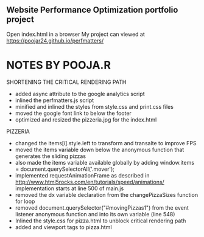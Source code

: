 ## Website Performance Optimization portfolio project

Open index.html in a browser
My project can viewed at https://poojar24.github.io/perfmatters/

NOTES BY POOJA.R
================

SHORTENING THE CRITICAL RENDERING PATH
- added async attribute to the google analytics script
- inlined the perfmatters.js script
- minified and inlined the styles from style.css and print.css files
- moved the google font link to below the footer
- optimized and resized the pizzeria.jpg for the index.html

PIZZERIA
- changed the items[i].style.left to transform and transalte to improve FPS
- moved the items variable down below the anonymous function that generates the sliding pizzas
- also made the items variable available globally by adding window.items = document.querySelectorAll('.mover');
- implemented requestAnimationFrame as described in http://www.html5rocks.com/en/tutorials/speed/animations/ implementation starts at line 500 of main.js
- removed the dx variable declaration from the changePizzaSizes function for loop
- removed document.querySelector("#movingPizzas1") from the event listener anonymous function and into its own variable (line 548)
- Inlined the style.css for pizza.html to unblock critical rendering path
- added <meta charset="utf-8"> and <meta> viewport tags to pizza.html
